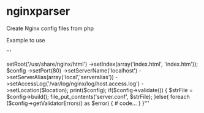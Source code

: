 nginxparser
===========

Create Nginx config files from php

Example to use

'''
<?php

use jorisros\nginxparser\NginxParser;
use jorisros\nginxparser\NginxElement;
use jorisros\nginxparser\NginxLocation;

require_once 'jorisros/nginxparser/NginxParser.php';

$config = new NginxParser();

$location = new NginxLocation('/');
$location->setRoot('/usr/share/nginx/html')
         ->setIndex(array('index.html', 'index.htm'));

$config ->setPort(80)
        ->setServerName('localhost')
        ->setServerAlias(array('local','serveralias'))
        ->setAccessLog('/var/log/nginx/log/host.access.log')
        ->setLocation($location);

print($config);


if($config->validate())
{
    $strFile = $config->build();
    file_put_contents('server.conf', $strFile);
}else{
    foreach ($config->getValidatorErrors() as $error) {
        # code...
    }
}'''